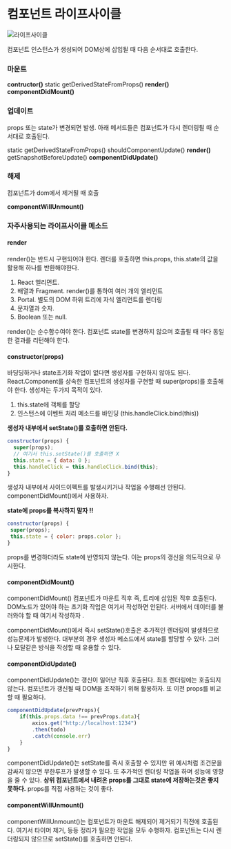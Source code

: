 # 컴포넌트 라이프사이클

![라이프사이클](C:\Users\userpc\Desktop\라이프사이클.PNG)

컴포넌트 인스턴스가 생성되어 DOM상에 삽입될 때 다음 순서대로 호출한다.


### 마운트

**contructor()**
static getDerivedStateFromProps()
**render()**
**componentDidMount()**


### 업데이트

props 또는 state가 변경되면 발생. 아래 메서드들은 컴포넌트가 다시 렌더링될 때 순서대로 호출된다.

static getDerivedStateFromProps()
shouldComponentUpdate()
**render()**
getSnapshotBeforeUpdate()
**componentDidUpdate()**


### 해제

컴포넌트가 dom에서 제거될 때 호출

**componentWillUnmount()**


### 자주사용되는 라이프사이클 메소드

#### render

render()는 반드시 구현되어야 한다. 렌더를 호출하면 this.props, this.state의 값을 활용해
하나를 반환해야한다.

1. React 엘리먼트. 
2. 배열과 Fragment. render()를 통하여 여러 개의 엘리먼트
3. Portal. 별도의 DOM 하위 트리에 자식 엘리먼트를 렌더링
4. 문자열과 숫자.
5. Boolean 또는 null.

render()는 순수함수여야 한다. 컴포넌트 state를 변경하지 않으며 호출될 때 마다 동일한 결과를 리턴해야 한다.

#### constructor(props)

바딩딩하거나 state초기화 작업이 없다면 생성자를 구현하지 않아도 된다. 
React.Component를 상속한 컴포넌트의 생성자를 구현할 때 super(props)를 호출해야 한다.
생성자는 두가지 목적이 있다.

1. this.state에 객체를 할당
2. 인스턴스에 이벤트 처리 메소드를 바인딩 (this.handleClick.bind(this))

**생성자 내부에서 setState()를 호출하면 안된다.**

```javascript
constructor(props) {
  super(props);
  // 여기서 this.setState()를 호출하면 X
  this.state = { data: 0 };
  this.handleClick = this.handleClick.bind(this);
}
```

생성자 내부에서 사이드이펙트를 발생시키거나 작업을 수행해선 안된다.
componentDidMount()에서 사용하자.

**state에 props를 복사하지 말자 !!**

```javascript
constructor(props) {
 super(props);
 this.state = { color: props.color };
}
```

props를 변경하더라도 state에 반영되지 않는다. 이는 props의 갱신을 의도적으로 무시한다. 


#### componentDidMount()

componentDidMount() 컴포넌트가 마운트 직후 즉, 트리에 삽입된 직후 호출된다.
DOM노드가 있어야 하는 초기화 작업은 여기서 작성하면 안된다.
서버에서 데이터를 불러와야 할 때 여기서 작성하자 . 

componentDidMount()에서 즉시 setState()호출은 추가적인 렌더링이 발생하므로 성능문제가 발생한다. 대부분의 경우 생성자 메소드에서 state를 할당할 수 있다. 그러나 모달같은 방식을 작성할 때 유용할 수 있다.

#### componentDidUpdate()

componentDidUpdate()는 갱신이 일어난 직후 호출된다. 최초 렌더링에는 호출되지 않는다.
컴포넌트가 갱신될 때 DOM을 조작하기 위해 활용하자. 또 이전 props를 비교할 때 필요하다.

```javascript
componentDidUpdate(prevProps){
	if(this.props.data !== prevProps.data){
		axios.get("http://localhost:1234")
		.then(todo)
		.catch(console.err)
	}
}
```

componentDidUpdate()는 setState를 즉시 호출할 수 있지만 위 예시처럼 조건문을 감싸지 않으면 무한루프가 발생할 수 있다. 또 추가적인 렌더링 작업을 하며 성능에 영향을 줄 수 있다.
**상위 컴포넌트에서 내려온 props를 그대로 state에 저장하는것은 좋지 못하다.** props를 직접 사용하는 것이 좋다.

#### componentWillUnmount()

componentWillUnmount()는 컴포넌트가 마운트 해제되어 제거되기 직전에 호출된다.
여기서 타이머 제거, 등등 정리가 필요한 작업을 모두 수행하자.
컴포넌트는 다시 렌더링되지 않으므로 setState()를 호출하면 안된다.